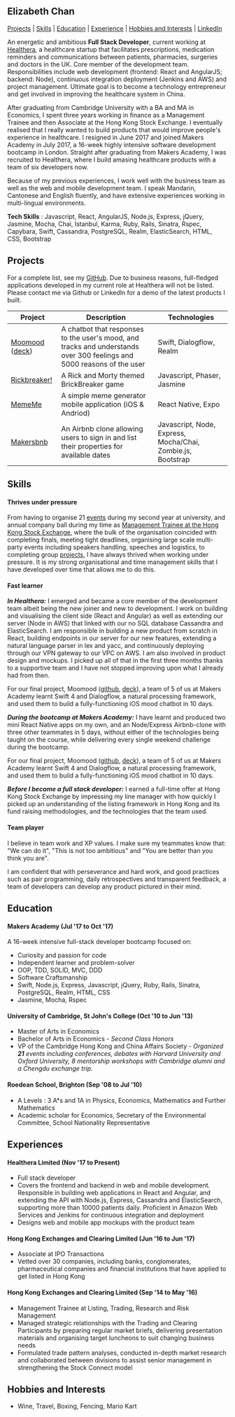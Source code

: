 ## Elizabeth Chan
[Projects](#projects) | [Skills](#skills) | [Education](#education) | [Experience](#experience) | [Hobbies and Interests](#hobbies-and-interests) | [LinkedIn](https://www.linkedin.com/in/elizabeth-chan-7221b38b/)

An energetic and ambitious **Full Stack Developer**, current working at [Healthera](https://healthera.co.uk/), a healthcare startup that facilitates prescriptions, medication reminders and communications between patients, pharmacies, surgeries and doctors in the UK. Core member of the development team.  Responsibilities include web development (frontend: React and AngularJS; backend: Node), continuous integration deployment (Jenkins and AWS) and project management. Ultimate goal is to become a technology entrepreneur and get involved in improving the healthcare system in China.

After graduating from Cambridge University with a BA and MA in Economics, I spent three years working in finance as a Management Trainee and then Associate at the Hong Kong Stock Exchange. I eventually realised that I really wanted to build products that would improve people's experience in healthcare.  I resigned in June 2017 and joined Makers Academy in July 2017, a 16-week highly intensive software development bootcamp in London.  Straight after graduating from Makers Academy, I was recruited to Healthera, where I build amasing healthcare products with a team of six developers now.

Because of my previous experiences, I work well with the business team as well as the web and mobile development team.  I speak Mandarin, Cantonese and English fluently, and have extensive experiences working in multi-lingual environments.

**Tech Skills** : Javascript, React, AngularJS, Node.js, Express, jQuery, Jasmine, Mocha, Chai, Istanbul, Karma, Ruby, Rails, Sinatra, Rspec, Capybara, Swift, Cassandra, PostgreSQL, Realm, ElasticSearch, HTML, CSS, Bootstrap

## Projects
For a complete list, see my [GitHub](https://github.com/elizabethcsw?tab=repositories).  Due to business reasons, full-fledged applications developed in my current role at Healthera will not be listed.  Please contact me via Github or LinkedIn for a demo of the latest products I built.

| Project  | Description | Technologies |
| ------------- | ------------- | ------------- |
| [Moomood](https://github.com/jenniferbacon01/moomood) ([deck](http://slides.com/elizabethchan/deck-1/fullscreen)) | A chatbot that responses to the user's mood, and tracks and understands  over 300 feelings and 5000 reasons of the user  | Swift, Dialogflow, Realm |
|[Rickbreaker!](https://github.com/ofrost617/slofe-brickbreaker) | A Rick and Morty themed BrickBreaker game  | Javascript, Phaser, Jasmine |
| [MemeMe](https://github.com/elizabethcsw/reactNativeApp) | A simple meme generator mobile application (iOS & Andriod)| React Native, Expo |
| [Makersbnb](https://github.com/elizabethcsw/Makersbnb2) | An Airbnb clone allowing users to sign in and list their properties for available dates  | Javascript, Node, Express, Mocha/Chai, Zombie.js, Bootstrap |


## Skills

#### Thrives under pressure

From having to organise 21 [events](#education) during my second year at university, and annual company ball during my time as [Management Trainee at the Hong Kong Stock Exchange](#experience), where the bulk of the organisation coincided with completing finals, meeting tight deadlines, organising large scale multi-party events including speakers handling, speeches and logistics, to completing group [projects](#projects), I have always thrived when working under pressure. It is my strong organisational and time management skills that I have developed over time that allows me to do this.

#### Fast learner

***In Healthera:*** I emerged and became a core member of the development team albeit being the new joiner and new to development.  I work on building and visualising the client side (React and Angular) as well as extending our server (Node in AWS) that linked with our no SQL database Cassandra and ElasticSearch.  I am responsible in building a new product from scratch in React, building endpoints in our server for our new features, extending a natural language parser in lex and yacc, and continuously deploying through our VPN gateway to our VPC on AWS.  I am also involved in product design and mockups.  I picked up all of that in the first three months thanks to a supportive team and I have not stopped improving upon what I already had from then.

For our final project, Moomood ([github](https://github.com/jenniferbacon01/moomood), [deck](http://slides.com/elizabethchan/deck-1/fullscreen)), a team of 5 of us at Makers Academy learnt Swift 4 and Dialogflow, a natural processing framework, and used them to build a fully-functioning iOS mood chatbot in 10 days.

***During the bootcamp at Makers Academy:*** I have learnt and produced two mini React Native apps on my own, and an Node/Express Airbnb-clone with three other teammates in 5 days, without either of the technologies being taught on the course, while delivering every single weekend challenge during the bootcamp.

For our final project, Moomood ([github](https://github.com/jenniferbacon01/moomood), [deck](http://slides.com/elizabethchan/deck-1/fullscreen)), a team of 5 of us at Makers Academy learnt Swift 4 and Dialogflow, a natural processing framework, and used them to build a fully-functioning iOS mood chatbot in 10 days.

***Before I became a full stack developer:*** I earned a full-time offer at Hong Kong Stock Exchange by impressing my line manager with how quickly I picked up an understanding of the listing framework in Hong Kong and its fund raising methodologies, and the technologies that the team used.

#### Team player
I believe in team work and XP values.  I make sure my teammates know that: "We can do it", "This is not too ambitious" and "You are better than you think you are".

I am confident that with perseverance and hard work, and good practices such as pair programming, daily retrospectives and transparent feedback, a team of developers can develop any product pictured in their mind.

## Education

#### Makers Academy (Jul '17 to Oct '17)

A 16-week intensive full-stack developer bootcamp focused on:

- Curiosity and passion for code
- Independent learner and problem-solver
- OOP, TDD, SOLID, MVC, DDD
- Software Craftsmanship
- Swift, Node.js, Express, Javascript, jQuery, Ruby, Rails, Sinatra, PostgreSQL, Realm, HTML, CSS
- Jasmine, Mocha, Rspec

#### University of Cambridge, St John's College (Oct '10 to Jun '13)

- Master of Arts in Economics
- Bachelor of Arts in Economics - *Second Class Honors*
- VP of the Cambridge Hong Kong and China Affairs Society - *Organized **21** events including conferences, debates with Harvard University and Oxford University, 8 mentorship workshops with Cambridge alumni and a Chengdu exchange trip.*

#### Roedean School, Brighton (Sep '08 to Jul '10)

- A Levels : 3 A*s and 1A in Physics, Economics, Mathematics and Further Mathematics
- Academic scholar for Economics, Secretary of the Environmental Committee, School Nationality Representative


## Experiences

#### Healthera Limited (Nov '17 to Present)    
- Full stack developer
- Covers the frontend and backend in web and mobile development. Responsible in building web applications in React and Angular, and extending the API with Node.js, Express, Cassandra and ElasticSearch, supporting more than 10000 patients daily. Proficient in Amazon Web Services and Jenkins for continuous integration and deployment
- Designs web and mobile app mockups with the product team

#### Hong Kong Exchanges and Clearing Limited (Jun '16 to Jun '17)    
- Associate at IPO Transactions
- Vetted over 30 companies, including banks, conglomerates, pharmaceutical companies and financial institutions that have applied to get listed in Hong Kong

#### Hong Kong Exchanges and Clearing Limited (Sep '14 to May '16)    
- Management Trainee at Listing, Trading, Research and Risk Management
- Managed strategic relationships with the Trading and Clearing Participants by preparing regular market briefs, delivering presentation materials and organising target luncheons to suit changing business needs
- Formulated trade pattern analyses, conducted in-depth market research and collaborated between divisions to assist senior management in strengthening the Stock Connect model

## Hobbies and Interests
- Wine, Travel, Boxing, Fencing, Mario Kart
